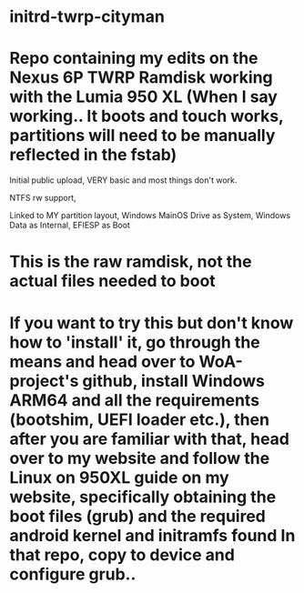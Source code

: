 # initrd-twrp-cityman
# Repo containing my edits on the Nexus 6P TWRP Ramdisk working with the Lumia 950 XL (When I say working.. It boots and touch works, partitions will need to be manually reflected in the fstab)



Initial public upload, VERY basic and most things don't work.

NTFS rw support,

Linked to MY partition layout, Windows MainOS Drive as System, Windows Data as Internal, EFIESP as Boot



# This is the raw ramdisk, not the actual files needed to boot
# If you want to try this but don't know how to 'install' it, go through the means and head over to WoA-project's github, install Windows ARM64 and all the requirements (bootshim, UEFI loader etc.), then after you are familiar with that, head over to my website and follow the Linux on 950XL guide on my website, specifically obtaining the boot files (grub) and the required android kernel and initramfs found In that repo, copy to device and configure grub..

